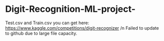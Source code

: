 # Digit-Recognition-ML-project-

Test.csv and Train.csv you can get here: https://www.kaggle.com/competitions/digit-recognizer
/n Failed to update to github due to large file capacity.
